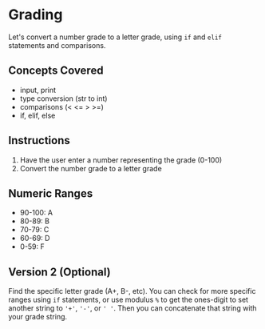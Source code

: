 # Grading

Let's convert a number grade to a letter grade, using `if` and `elif` statements and comparisons.

## Concepts Covered

- input, print
- type conversion (str to int)
- comparisons (< <= > >=)
- if, elif, else

## Instructions

1. Have the user enter a number representing the grade (0-100)
2. Convert the number grade to a letter grade

## Numeric Ranges

- 90-100: A
- 80-89: B
- 70-79: C
- 60-69: D
- 0-59: F


## Version 2 (Optional)

Find the specific letter grade (A+, B-, etc). You can check for more specific ranges using `if` statements, or use modulus `%` to get the ones-digit to set another string to `'+'`, `'-'`, or `' '`. Then you can concatenate that string with your grade string. 

